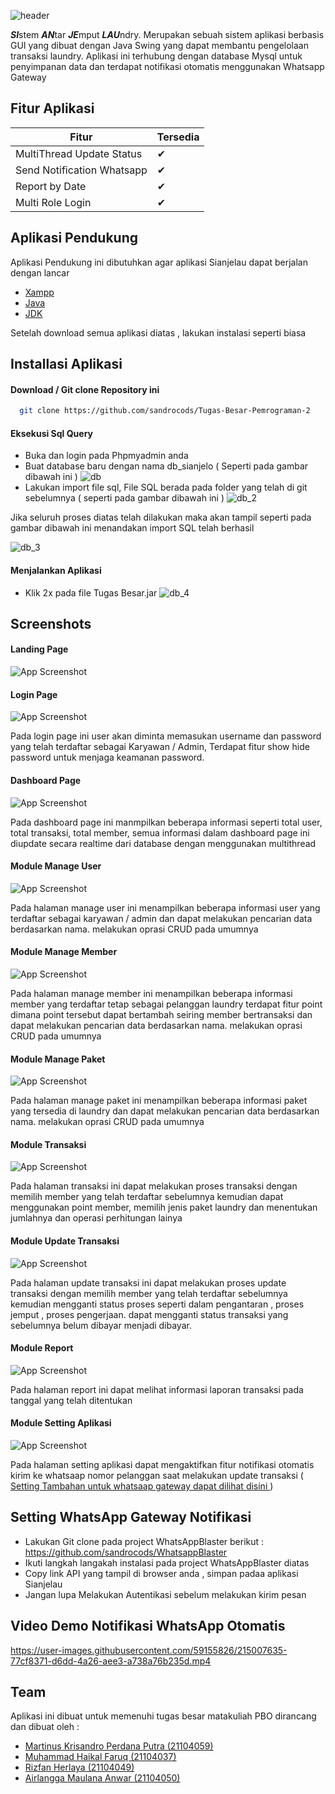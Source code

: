 
![header](https://raw.githubusercontent.com/sandrocods/Tugas-Besar-Pemrograman-2/master/screenshot/header%20sianjelau.png)

***SI***stem ***AN***tar ***JE***mput ***LAU***ndry. Merupakan sebuah sistem aplikasi berbasis GUI yang dibuat dengan Java Swing yang dapat membantu pengelolaan transaksi laundry. Aplikasi ini terhubung dengan database Mysql untuk penyimpanan data dan terdapat notifikasi otomatis menggunakan Whatsapp Gateway

## Fitur Aplikasi

| Fitur             | Tersedia                                                               |
| ----------------- | ------------------------------------------------------------------ |
| MultiThread Update Status | ✔ |
| Send Notification Whatsapp | ✔ |
| Report by Date | ✔ |
| Multi Role Login | ✔ |


## Aplikasi Pendukung
Aplikasi Pendukung ini dibutuhkan agar aplikasi Sianjelau dapat berjalan dengan lancar

 - [Xampp](https://www.apachefriends.org/download.html)
 - [Java](https://www.java.com/download/ie_manual.jsp)
 - [JDK](https://download.oracle.com/java/19/latest/jdk-19_windows-x64_bin.msi)

Setelah download semua aplikasi diatas , lakukan instalasi seperti biasa



## Installasi Aplikasi

#### Download / Git clone Repository ini

```bash
  git clone https://github.com/sandrocods/Tugas-Besar-Pemrograman-2
```

#### Eksekusi Sql Query
-   Buka dan login pada Phpmyadmin anda
-   Buat database baru dengan nama db_sianjelo ( Seperti pada gambar dibawah ini )
    ![db](https://raw.githubusercontent.com/sandrocods/Tugas-Besar-Pemrograman-2/master/screenshot/image.png)
-    Lakukan import file sql, File SQL berada pada folder yang telah di git sebelumnya ( seperti pada gambar dibawah ini )
     ![db_2](https://raw.githubusercontent.com/sandrocods/Tugas-Besar-Pemrograman-2/master/screenshot/import_db.png)

Jika seluruh proses diatas telah dilakukan maka akan tampil seperti pada gambar dibawah ini menandakan import SQL telah berhasil

![db_3](https://raw.githubusercontent.com/sandrocods/Tugas-Besar-Pemrograman-2/master/screenshot/import_db_success.png)


#### Menjalankan Aplikasi
-    Klik 2x pada file Tugas Besar.jar
     ![db_4](https://raw.githubusercontent.com/sandrocods/Tugas-Besar-Pemrograman-2/master/screenshot/ezgif-4-79b547b2f0.gif)
## Screenshots
#### Landing Page
![App Screenshot](https://raw.githubusercontent.com/sandrocods/Tugas-Besar-Pemrograman-2/master/screenshot/1.png)


#### Login Page
![App Screenshot](https://raw.githubusercontent.com/sandrocods/Tugas-Besar-Pemrograman-2/master/screenshot/2.png)

Pada login page ini user akan diminta memasukan username dan password yang telah terdaftar sebagai Karyawan / Admin, Terdapat fitur show hide password untuk menjaga keamanan password.

#### Dashboard Page
![App Screenshot](https://raw.githubusercontent.com/sandrocods/Tugas-Besar-Pemrograman-2/master/screenshot/3.png)

Pada dashboard page ini manmpilkan beberapa informasi seperti total user, total transaksi, total member, semua informasi dalam dashboard page ini diupdate secara realtime dari database dengan menggunakan multithread

#### Module Manage User 
![App Screenshot](https://raw.githubusercontent.com/sandrocods/Tugas-Besar-Pemrograman-2/master/screenshot/4.png)

Pada halaman manage user ini menampilkan beberapa informasi user yang terdaftar sebagai karyawan / admin 
dan dapat melakukan pencarian data berdasarkan nama. melakukan oprasi CRUD pada umumnya

#### Module Manage Member
![App Screenshot](https://raw.githubusercontent.com/sandrocods/Tugas-Besar-Pemrograman-2/master/screenshot/5.png)

Pada halaman manage member ini menampilkan beberapa informasi member yang terdaftar tetap sebagai pelanggan laundry terdapat fitur point dimana point tersebut dapat bertambah seiring member bertransaksi dan dapat melakukan pencarian data berdasarkan nama. melakukan oprasi CRUD pada umumnya

#### Module Manage Paket
![App Screenshot](https://raw.githubusercontent.com/sandrocods/Tugas-Besar-Pemrograman-2/master/screenshot/6.png)

Pada halaman manage paket ini menampilkan beberapa informasi paket yang tersedia di laundry dan dapat melakukan pencarian data berdasarkan nama. melakukan oprasi CRUD pada umumnya

#### Module Transaksi
![App Screenshot](https://raw.githubusercontent.com/sandrocods/Tugas-Besar-Pemrograman-2/master/screenshot/7.png)

Pada halaman transaksi ini dapat melakukan proses transaksi dengan memilih member yang telah terdaftar sebelumnya kemudian dapat menggunakan point member, memilih jenis paket laundry dan menentukan jumlahnya dan operasi perhitungan lainya

#### Module Update Transaksi
![App Screenshot](https://raw.githubusercontent.com/sandrocods/Tugas-Besar-Pemrograman-2/master/screenshot/8.png)

Pada halaman update transaksi ini dapat melakukan proses update transaksi dengan memilih member yang telah terdaftar sebelumnya kemudian mengganti status proses seperti dalam pengantaran , proses jemput , proses pengerjaan. dapat mengganti status transaksi yang sebelumnya belum dibayar menjadi dibayar.

#### Module Report
![App Screenshot](https://raw.githubusercontent.com/sandrocods/Tugas-Besar-Pemrograman-2/master/screenshot/9.png)

Pada halaman report ini dapat melihat informasi laporan transaksi pada tanggal yang telah ditentukan

#### Module Setting Aplikasi
![App Screenshot](https://raw.githubusercontent.com/sandrocods/Tugas-Besar-Pemrograman-2/master/screenshot/10.png)

Pada halaman setting aplikasi dapat mengaktifkan fitur notifikasi otomatis kirim ke whatsaap nomor pelanggan saat melakukan update transaksi ( [Setting Tambahan untuk whatsaap gateway dapat dilihat disini ](https://github.com/sandrocods/Tugas-Besar-Pemrograman-2/new/master?readme=1#setting-whatsapp-gateway-notifikasi))


## Setting WhatsApp Gateway Notifikasi

- Lakukan Git clone pada project WhatsAppBlaster berikut : https://github.com/sandrocods/WhatsappBlaster
- Ikuti langkah langakah instalasi pada project WhatsAppBlaster diatas
- Copy link API yang tampil di browser anda , simpan padaa aplikasi Sianjelau
- Jangan lupa Melakukan Autentikasi sebelum melakukan kirim pesan

## Video Demo Notifikasi WhatsApp Otomatis



https://user-images.githubusercontent.com/59155826/215007635-77cf8371-d6dd-4a26-aee3-a738a76b235d.mp4



## Team

Aplikasi ini dibuat untuk memenuhi tugas besar matakuliah PBO dirancang dan dibuat oleh :

- [Martinus Krisandro Perdana Putra (21104059)](https://github.com/sandrocods)
- [Muhammad Haikal Faruq (21104037)](https://github.com/HaikalFaruq)
- [Rizfan Herlaya (21104049)](https://github.com/Rizfan/)
- [Airlangga Maulana Anwar (21104050)](https://github.com/Angga21104050)
